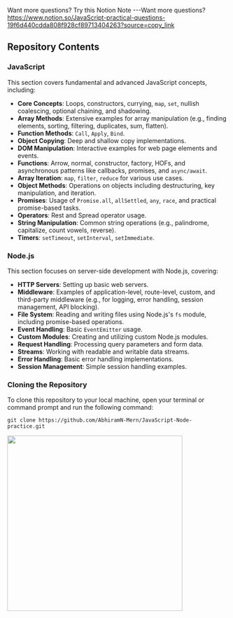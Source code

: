 Want more questions? Try this Notion  Note ---Want more questions? https://www.notion.so/JavaScript-practical-questions-19f6d440cdda808f928cf89713404263?source=copy_link
## Repository Contents

### JavaScript

This section covers fundamental and advanced JavaScript concepts, including:

* **Core Concepts**: Loops, constructors, currying, `map`, `set`, nullish coalescing, optional chaining, and shadowing.
* **Array Methods**: Extensive examples for array manipulation (e.g., finding elements, sorting, filtering, duplicates, sum, flatten).
* **Function Methods**: `Call`, `Apply`, `Bind`.
* **Object Copying**: Deep and shallow copy implementations.
* **DOM Manipulation**: Interactive examples for web page elements and events.
* **Functions**: Arrow, normal, constructor, factory, HOFs, and asynchronous patterns like callbacks, promises, and `async/await`.
* **Array Iteration**: `map`, `filter`, `reduce` for various use cases.
* **Object Methods**: Operations on objects including destructuring, key manipulation, and iteration.
* **Promises**: Usage of `Promise.all`, `allSettled`, `any`, `race`, and practical promise-based tasks.
* **Operators**: Rest and Spread operator usage.
* **String Manipulation**: Common string operations (e.g., palindrome, capitalize, count vowels, reverse).
* **Timers**: `setTimeout`, `setInterval`, `setImmediate`.

### Node.js

This section focuses on server-side development with Node.js, covering:

* **HTTP Servers**: Setting up basic web servers.
* **Middleware**: Examples of application-level, route-level, custom, and third-party middleware (e.g., for logging, error handling, session management, API blocking).
* **File System**: Reading and writing files using Node.js's `fs` module, including promise-based operations.
* **Event Handling**: Basic `EventEmitter` usage.
* **Custom Modules**: Creating and utilizing custom Node.js modules.
* **Request Handling**: Processing query parameters and form data.
* **Streams**: Working with readable and writable data streams.
* **Error Handling**: Basic error handling implementations.
* **Session Management**: Simple session handling examples.

### Cloning the Repository
To clone this repository to your local machine, open your terminal or command prompt and run the following command:

```
git clone https://github.com/AbhiramN-Mern/JavaScript-Node-practice.git
```

<img src="https://github.com/Anmol-Baranwal/Cool-GIFs-For-GitHub/assets/74038190/491e3e44-11a0-487a-b07b-717f677bbe4a" width="400">


